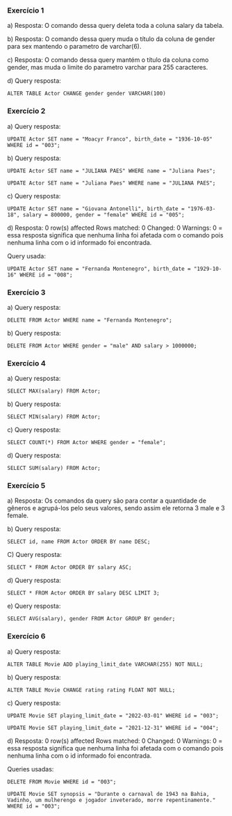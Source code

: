 ### Exercício 1

a) Resposta: O comando dessa query deleta toda a coluna salary da tabela.

b) Resposta: O comando dessa query muda o título da coluna de gender para sex mantendo o parametro de varchar(6).

c) Resposta: O comando dessa query mantém o título da coluna como gender, mas muda o limite do parametro varchar para 255 caracteres.

d) Query resposta:

```
ALTER TABLE Actor CHANGE gender gender VARCHAR(100)
```

### Exercício 2

a) Query resposta:

```
UPDATE Actor SET name = "Moacyr Franco", birth_date = "1936-10-05" WHERE id = "003";
```
b) Query resposta:

```
UPDATE Actor SET name = "JULIANA PAES" WHERE name = "Juliana Paes";

UPDATE Actor SET name = "Juliana Paes" WHERE name = "JULIANA PAES";
```

c) Query resposta:
```
UPDATE Actor SET name = "Giovana Antonelli", birth_date = "1976-03-18", salary = 800000, gender = "female" WHERE id = "005";
```

d) Resposta: 0 row(s) affected Rows matched: 0  Changed: 0  Warnings: 0 = essa resposta significa que nenhuma linha foi afetada com o comando pois nenhuma linha com o id informado foi encontrada.

Query usada:
```
UPDATE Actor SET name = "Fernanda Montenegro", birth_date = "1929-10-16" WHERE id = "008";
```
### Exercício 3

a) Query resposta:

```
DELETE FROM Actor WHERE name = "Fernanda Montenegro";
```
b) Query resposta:

```
DELETE FROM Actor WHERE gender = "male" AND salary > 1000000;
```
### Exercício 4

a) Query resposta:
```
SELECT MAX(salary) FROM Actor;
```
b) Query resposta:
```
SELECT MIN(salary) FROM Actor;
```

c)  Query resposta:
```
SELECT COUNT(*) FROM Actor WHERE gender = "female";
```
d) Query resposta:
```
SELECT SUM(salary) FROM Actor;
```
### Exercício 5

a) Resposta: Os comandos da query são para contar a quantidade de gêneros e agrupá-los pelo seus valores, sendo assim ele retorna 3 male e 3 female.

b) Query resposta:
```
SELECT id, name FROM Actor ORDER BY name DESC;
```
C) Query resposta:
```
SELECT * FROM Actor ORDER BY salary ASC;
```
d) Query resposta:

```
SELECT * FROM Actor ORDER BY salary DESC LIMIT 3;
```
e) Query resposta:

```
SELECT AVG(salary), gender FROM Actor GROUP BY gender;
```
### Exercício 6

a) Query resposta:

```
ALTER TABLE Movie ADD playing_limit_date VARCHAR(255) NOT NULL;
```

b) Query resposta:

```
ALTER TABLE Movie CHANGE rating rating FLOAT NOT NULL;
```

c) Query resposta:
```
UPDATE Movie SET playing_limit_date = "2022-03-01" WHERE id = "003";

UPDATE Movie SET playing_limit_date = "2021-12-31" WHERE id = "004";
```
d) Resposta: 0 row(s) affected Rows matched: 0  Changed: 0  Warnings: 0 = essa resposta significa que nenhuma linha foi afetada com o comando pois nenhuma linha com o id informado foi encontrada.

Queries usadas:

```
DELETE FROM Movie WHERE id = "003";

UPDATE Movie SET synopsis = "Durante o carnaval de 1943 na Bahia, Vadinho, um mulherengo e jogador inveterado, morre repentinamente." WHERE id = "003";
```
